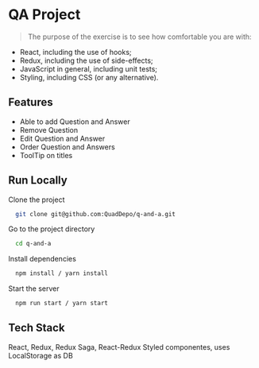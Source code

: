 
# QA Project

> The purpose of the exercise is to see how comfortable you are with:
- React, including the use of hooks;
- Redux, including the use of side-effects;
- JavaScript in general, including unit tests;
- Styling, including CSS (or any alternative).


## Features

- Able to add Question and Answer
- Remove Question
- Edit Question and Answer
- Order Question and Answers
- ToolTip on titles

  
## Run Locally

Clone the project

```bash
  git clone git@github.com:QuadDepo/q-and-a.git
```

Go to the project directory

```bash
  cd q-and-a
```

Install dependencies

```bash
  npm install / yarn install
```

Start the server

```bash
  npm run start / yarn start
```

  
## Tech Stack

React, Redux, Redux Saga, React-Redux Styled componentes, uses LocalStorage as DB


  